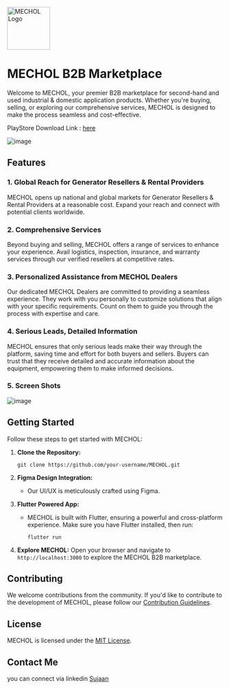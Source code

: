 <p align="left">
  <img src="https://github.com/SujaanArora09/Mechol/assets/94820300/ce817e6a-4cc1-4606-95e1-f891ce0e1f28" alt="MECHOL Logo" height="100">
</p>

# MECHOL B2B Marketplace

Welcome to MECHOL, your premier B2B marketplace for second-hand and used industrial & domestic application products. Whether you're buying, selling, or exploring our comprehensive services, MECHOL is designed to make the process seamless and cost-effective.

PlayStore Download Link : [here](https://play.google.com/store/apps/details?id=com.mechol.shellcode&pcampaignid=web_share)


![image](https://github.com/SujaanArora09/Mechol/assets/94820300/5156aceb-96af-4a27-98d6-74abd356d28e)


## Features

### 1. **Global Reach for Generator Resellers & Rental Providers**
MECHOL opens up national and global markets for Generator Resellers & Rental Providers at a reasonable cost. Expand your reach and connect with potential clients worldwide.

### 2. **Comprehensive Services**
Beyond buying and selling, MECHOL offers a range of services to enhance your experience. Avail logistics, inspection, insurance, and warranty services through our verified resellers at competitive rates.

### 3. **Personalized Assistance from MECHOL Dealers**
Our dedicated MECHOL Dealers are committed to providing a seamless experience. They work with you personally to customize solutions that align with your specific requirements. Count on them to guide you through the process with expertise and care.

### 4. **Serious Leads, Detailed Information**
MECHOL ensures that only serious leads make their way through the platform, saving time and effort for both buyers and sellers. Buyers can trust that they receive detailed and accurate information about the equipment, empowering them to make informed decisions.

### 5. **Screen Shots**
![image](https://github.com/SujaanArora09/Mechol/assets/94820300/0556645d-42eb-464f-8142-cef2fe24283c)

## Getting Started

Follow these steps to get started with MECHOL:

1. **Clone the Repository:**
   ```
   git clone https://github.com/your-username/MECHOL.git
   ```

2. **Figma Design Integration:**
   - Our UI/UX is meticulously crafted using Figma.

3. **Flutter Powered App:**
   - MECHOL is built with Flutter, ensuring a powerful and cross-platform experience. Make sure you have Flutter installed, then run:
     ```
     flutter run
     ```

4. **Explore MECHOL:**
   Open your browser and navigate to `http://localhost:3000` to explore the MECHOL B2B marketplace.

## Contributing

We welcome contributions from the community. If you'd like to contribute to the development of MECHOL, please follow our [Contribution Guidelines](CONTRIBUTING.md).

## License

MECHOL is licensed under the [MIT License](LICENSE.md).

## Contact Me
you can connect via linkedin [Sujaan](https://www.linkedin.com/in/sujaan-arora-274584216/)
